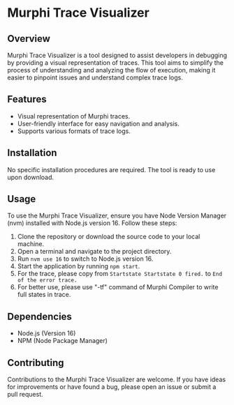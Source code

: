 # Murphi Trace Visualizer

## Overview
Murphi Trace Visualizer is a tool designed to assist developers in debugging by providing a visual representation of traces. This tool aims to simplify the process of understanding and analyzing the flow of execution, making it easier to pinpoint issues and understand complex trace logs.

## Features
- Visual representation of Murphi traces.
- User-friendly interface for easy navigation and analysis.
- Supports various formats of trace logs.

## Installation
No specific installation procedures are required. The tool is ready to use upon download.

## Usage
To use the Murphi Trace Visualizer, ensure you have Node Version Manager (nvm) installed with Node.js version 16. Follow these steps:

1. Clone the repository or download the source code to your local machine.
2. Open a terminal and navigate to the project directory.
3. Run `nvm use 16` to switch to Node.js version 16.
4. Start the application by running `npm start`.
5. For the trace, please copy from `Startstate Startstate 0 fired.` to `End of the error trace.`
6. For better use, please use "-tf" command of Murphi Compiler to write full states in trace.

## Dependencies
- Node.js (Version 16)
- NPM (Node Package Manager)

## Contributing
Contributions to the Murphi Trace Visualizer are welcome. If you have ideas for improvements or have found a bug, please open an issue or submit a pull request.

